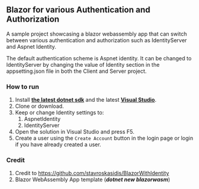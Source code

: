 ## Blazor for various Authentication and Authorization

A sample project showcasing a blazor webassembly app that can switch between various authentication and authorization such as IdentityServer and Aspnet Identity.

The default authentication scheme is Aspnet identity. It can be changed to IdentityServer by changing the value of Identity section in the appsetting.json file in both the Client and Server project.

### How to run
1. Install [**the latest dotnet sdk**](https://dotnet.microsoft.com/download) and the latest [**Visual Studio**](https://visualstudio.microsoft.com/vs/).
2. Clone or download.
3. Keep or change Identity settings to:
   1. AspnetIdentity
   2. IdentityServer
4. Open the solution in Visual Studio and press F5.
5. Create a user using the `Create Account` button in the login page or login if you have already created a user.

### Credit
1. Credit to  https://github.com/stavroskasidis/BlazorWithIdentity
2. Blazor WebAssembly App template (***dotnet new blazorwasm***) 
